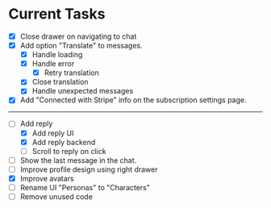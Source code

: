 # Current Tasks

- [x] Close drawer on navigating to chat
- [x] Add option "Translate" to messages.
  - [x] Handle loading
  - [x] Handle error
    - [x] Retry translation
  - [x] Close translation
  - [x] Handle unexpected messages
- [x] Add "Connected with Stripe" info on the subscription settings page.

---

- [ ] Add reply
  - [x] Add reply UI
  - [x] Add reply backend
  - [ ] Scroll to reply on click
- [ ] Show the last message in the chat.
- [ ] Improve profile design using right drawer
- [x] Improve avatars
- [ ] Rename UI "Personas" to "Characters"
- [ ] Remove unused code
